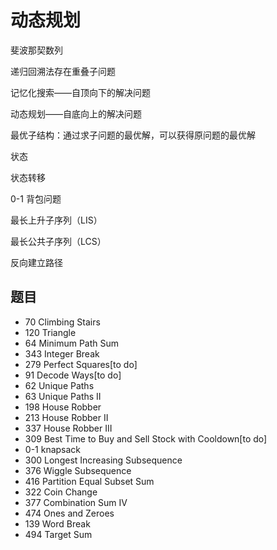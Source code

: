# 动态规划

斐波那契数列

递归回溯法存在重叠子问题

记忆化搜索——自顶向下的解决问题

动态规划——自底向上的解决问题

最优子结构：通过求子问题的最优解，可以获得原问题的最优解

状态

状态转移 

0-1 背包问题

最长上升子序列（LIS）

最长公共子序列（LCS）

反向建立路径

## 题目

* 70 Climbing Stairs
* 120 Triangle
* 64 Minimum Path Sum
* 343 Integer Break
* 279 Perfect Squares[to do]
* 91 Decode Ways[to do]
* 62 Unique Paths
* 63 Unique Paths II
* 198 House Robber
* 213 House Robber II
* 337 House Robber III
* 309 Best Time to Buy and Sell Stock with Cooldown[to do]
* 0-1 knapsack
* 300 Longest Increasing Subsequence
* 376 Wiggle Subsequence 
* 416 Partition Equal Subset Sum
* 322 Coin Change
* 377 Combination Sum IV
* 474 Ones and Zeroes
* 139 Word Break
* 494 Target Sum